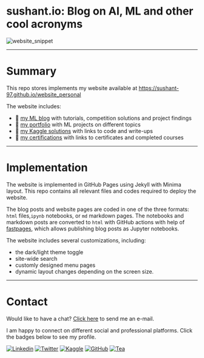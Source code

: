 # sushant.io: Blog on AI, ML and other cool acronyms

![website_snippet](https://i.postimg.cc/4yLPcHcf/ezgif-com-gif-maker-2.gif)

---

# Summary

This repo stores implements my website available at https://sushant-97.github.io/website_personal

The website includes:
- 📜 [my ML blog](https://sushant-97.github.io/website_personal/blog/) with tutorials, competition solutions and project findings
- 📁 [my portfolio](https://sushant-97.github.io/website_personal/portfolio/) with ML projects on different topics
- 🥇 [my Kaggle solutions](https://sushant-97.github.io/website_personal/kaggle/) with links to code and write-ups
- 🧩 [my certifications](https://kozodoi.me/certifications/) with links to certificates and completed courses

---

# Implementation 

The website is implemented in GitHub Pages using Jekyll with Minima layout. This repo contains all relevant files and codes required to deploy the website.

The blog posts and website pages are coded in one of the three formats: `html` files,`ipynb` notebooks,  or `md` markdown pages. The notebooks and markdown posts are converted to `html` with GitHub actions with help of [fastpages](https://github.com/fastai/fastpages), which allows publishing blog posts as Jupyter notebooks. 

The website includes several customizations, including:
- the dark/light theme toggle
- site-wide search
- customly designed menu pages
- dynamic layout changes depending on the screen size. 

---

# Contact

Would like to have a chat? <a href="mailto:sushant.pargaonkar97@gmail.com">Click here</a> to send me an e-mail.

I am happy to connect on different social and professional platforms. Click the badges below to see my profile.

[![Linkedin](https://img.shields.io/badge/-LinkedIn-306EA8?style=flat&logo=Linkedin&logoColor=white&link=https://www.linkedin.com/in/kozodoi/)](https://www.linkedin.com/in/spargaonkar/) 
[![Twitter](https://img.shields.io/badge/-Twitter-4B9AE5?style=flat&logo=Twitter&logoColor=white&link=https://www.twitter.com/n_kozodoi)](https://www.twitter.com/sushant_p18)
[![Kaggle](https://img.shields.io/badge/-Kaggle-5DB0DB?style=flat&logo=Kaggle&logoColor=white&link=https://www.kaggle.com/kozodoi)](https://www.kaggle.com/sushantpargaonkar)
[![GitHub](https://img.shields.io/badge/-GitHub-2F2F2F?style=flat&logo=github&logoColor=white&link=https://www.github.com/kozodoi)](https://www.github.com/sushant-97)
[![Tea](https://img.shields.io/badge/-Buy_me_a_tea-yellow?style=flat&logo=buymeacoffee&logoColor=white&link=https://www.buymeacoffee.com/kozodoi)](https://www.buymeacoffee.com/sushant7)